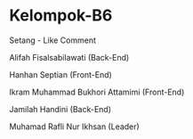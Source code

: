 # Kelompok-B6

Setang - Like Comment

Alifah Fisalsabilawati          (Back-End)

Hanhan Septian 	 	 	            (Front-End)

Ikram Muhammad Bukhori Attamimi (Front-End)  

Jamilah Handini 	 	 	          (Back-End)

Muhamad Rafli Nur Ikhsan  	    (Leader)

